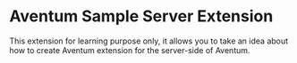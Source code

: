 # Aventum Sample Server Extension

This extension for learning purpose only, it allows you to take an idea about how to create Aventum extension for the server-side of Aventum.
